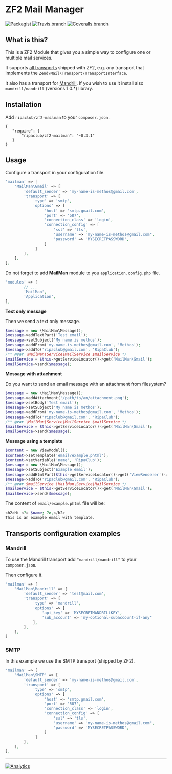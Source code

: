 # ZF2 Mail Manager

[![Packagist](https://img.shields.io/packagist/v/ripaclub/zf2-mailman.svg?style=flat-square)](https://packagist.org/packages/ripaclub/zf2-mailman) [![Travis branch](https://img.shields.io/travis/ripaclub/zf2-mailman/master.svg?style=flat-square)](https://travis-ci.org/ripaclub/zf2-mailman) [![Coveralls branch](https://img.shields.io/coveralls/ripaclub/zf2-mailman/master.svg?style=flat-square)](https://coveralls.io/r/ripaclub/zf2-mailman?branch=master)

## What is this?

This is a ZF2 Module that gives you a simple way to configure one or multiple mail services.

It supports [all transports](https://github.com/zendframework/zf2/tree/master/library/Zend/Mail/Transport) shipped with ZF2, e.g. any transport that implements the `Zend\Mail\Transport\TransportInterface`.

It also has a transport for [Mandrill](http://mandrill.com). If you wish to use it install also `mandrill/mandrill` (versions 1.0.*) library.

## Installation

Add `ripaclub/zf2-mailman` to your `composer.json`.

```
{
   "require": {
       "ripaclub/zf2-mailman": "~0.3.1"
   }
}
```

## Usage

Configure a transport in your configuration file.

```php
'mailman' => [
    'MailMan\Gmail' => [
        'default_sender' => 'my-name-is-methos@gmail.com',
        'transport' => [
            'type' => 'smtp',
            'options' => [
                 'host' => 'smtp.gmail.com',
                 'port' => '587',
                 'connection_class' => 'login',
                 'connection_config' => [
                     'ssl' => 'tls',
                     'username' => 'my-name-is-methos@gmail.com',
                     'password' => 'MYSECRETPASSWORD',
                 ]
             ]
        ],
    ],
],
```

Do not forget to add **MailMan** module to you `application.config.php` file.

```php
'modules' => [
        // ...
        'MailMan',
        'Application',
],
```

**Text only message**

Then we send a text only message.

```php
$message = new \MailMan\Message();
$message->addTextPart('Test email');
$message->setSubject('My name is methos');
$message->addFrom('my-name-is-methos@gmail.com', 'Methos');
$message->addTo('ripaclub@gmail.com', 'RipaClub');
/** @var \MailMan\Service\MailService $mailService */
$mailService = $this->getServiceLocator()->get('MailMan\Gmail');
$mailService->send($message);
```

**Message with attachment**

Do you want to send an email message with an attachment from filesystem?

```php
$message = new \MailMan\Message();
$message->addAttachment('/path/to/an/attachment.png');
$message->setBody('Test email');
$message->setSubject('My name is methos');
$message->addFrom('my-name-is-methos@gmail.com', 'Methos');
$message->addTo('ripaclub@gmail.com', 'RipaClub');
/** @var \MailMan\Service\MailService $mailService */
$mailService = $this->getServiceLocator()->get('MailMan\Gmail');
$mailService->send($message);
```

**Message using a template**

```php
$content = new ViewModel();
$content->setTemplate('email/example.phtml');
$content->setVariable('name', 'RipaClub');
$message = new \MailMan\Message();
$message->setSubject('Example email');
$message->addHtmlPart($this->getServiceLocator()->get('ViewRenderer')->render($content));
$message->addTo('ripaclub@gmail.com', 'RipaClub');
/** @var $mailService \MailMan\Service\MailService */
$mailService = $this->getServiceLocator()->get('MailMan\Gmail');
$mailService->send($message);
```

The content of `email/example.phtml` file will be:

```php
<h2>Hi <?= $name; ?>,</h2>
This is an example email with template.
```

## Transports configuration examples

### Mandrill

To use the Mandrill transport add `"mandrill/mandrill"` to your `composer.json`.

Then configure it.

```php
'mailman' => [
    'MailMan\Mandrill' => [
        'default_sender' => 'test@mail.com',
        'transport' => [
            'type' => 'mandrill',
            'options' => [
                'api_key' => 'MYSECRETMANDRILLKEY',
                'sub_account' => 'my-optional-subaccount-if-any'
            ],
        ],
    ],
]
```

### SMTP

In this example we use the SMTP transport (shipped by ZF2).

```php
'mailman' => [
    'MailMan\SMTP' => [
        'default_sender' => 'my-name-is-methos@gmail.com',
        'transport' => [
            'type' => 'smtp',
            'options' => [
                 'host' => 'smtp.gmail.com',
                 'port' => '587',
                 'connection_class' => 'login',
                 'connection_config' => [
                     'ssl' => 'tls',
                     'username' => 'my-name-is-methos@gmail.com',
                     'password' => 'MYSECRETPASSWORD',
                 ]
             ]
        ],
    ],
],
```

---

[![Analytics](https://ga-beacon.appspot.com/UA-49655829-1/ripaclub/zf2-mailman)](https://github.com/igrigorik/ga-beacon)

